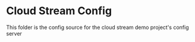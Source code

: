 # Cloud Stream Config

This folder is the config source for the cloud stream demo project's config server